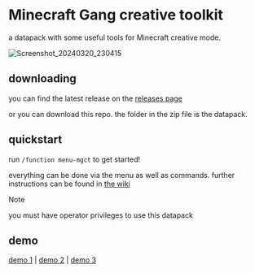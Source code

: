 # Minecraft Gang creative toolkit

a datapack with some useful tools for Minecraft creative mode.

![Screenshot_20240320_230415](https://github.com/lolcatjpg/mgct-datapack/assets/66800621/da07991c-6bc2-4aad-bc49-e26ee5818825)

## downloading
you can find the latest release on the [releases page](https://github.com/lolcatjpg/mgct-datapack/releases)

or you can download this repo. the folder in the zip file is the datapack.

## quickstart

run `/function menu-mgct` to get started!

everything can be done via the menu as well as commands.
further instructions can be found in [the wiki](https://github.com/lolcatproductions/mgct-datapack/wiki)


> [!NOTE]
> you must have operator privileges to use this datapack

## demo

[demo 1](https://youtu.be/_z_NO68f8Sg) | [demo 2](https://youtu.be/A0Jl2NMpil0) | [demo 3](https://youtu.be/0axR7XgEd0w)
